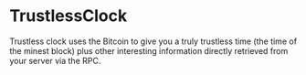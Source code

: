 # TrustlessClock
Trustless clock uses the Bitcoin to give you a truly trustless time (the time of the minest block) plus other interesting information directly retrieved from your server via the RPC.
